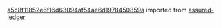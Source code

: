 [a5c8f11852e6f16d63094af54ae6d1978450859a](https://github.com/insolar/assured-ledger/commit/a5c8f11852e6f16d63094af54ae6d1978450859a) imported from [assured-ledger](https://github.com/insolar/assured-ledger)
